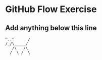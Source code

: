 # GitHub Flow Exercise

## Add anything below this line
```
^..^      /
/_/\_____/
   /\   /\
  /  \ /  \
```
